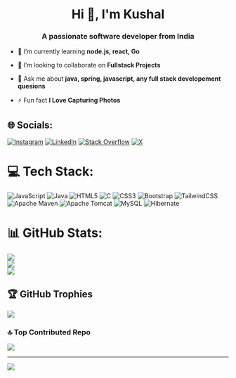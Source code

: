 <h1 align="center">Hi 👋, I'm Kushal</h1>
<h3 align="center">A passionate software developer from India</h3>

- 🌱 I’m currently learning **node.js, react, Go**

- 👯 I’m looking to collaborate on **Fullstack Projects**

- 💬 Ask me about **java, spring, javascript, any full stack developement quesions**

- ⚡ Fun fact **I Love Capturing Photos**


## 🌐 Socials:
[![Instagram](https://img.shields.io/badge/Instagram-%23E4405F.svg?logo=Instagram&logoColor=white)](https://instagram.com/kush_jadhav_) [![LinkedIn](https://img.shields.io/badge/LinkedIn-%230077B5.svg?logo=linkedin&logoColor=white)](https://linkedin.com/in/kuslhhh) [![Stack Overflow](https://img.shields.io/badge/-Stackoverflow-FE7A16?logo=stack-overflow&logoColor=white)](https://stackoverflow.com/users/user:25535791) [![X](https://img.shields.io/badge/X-black.svg?logo=X&logoColor=white)](https://x.com/kuslhhh) 

# 💻 Tech Stack:
![JavaScript](https://img.shields.io/badge/javascript-%23323330.svg?style=flat&logo=javascript&logoColor=%23F7DF1E) ![Java](https://img.shields.io/badge/java-%23ED8B00.svg?style=flat&logo=openjdk&logoColor=white) ![HTML5](https://img.shields.io/badge/html5-%23E34F26.svg?style=flat&logo=html5&logoColor=white) ![C](https://img.shields.io/badge/c-%2300599C.svg?style=flat&logo=c&logoColor=white) ![CSS3](https://img.shields.io/badge/css3-%231572B6.svg?style=flat&logo=css3&logoColor=white) ![Bootstrap](https://img.shields.io/badge/bootstrap-%238511FA.svg?style=flat&logo=bootstrap&logoColor=white) ![TailwindCSS](https://img.shields.io/badge/tailwindcss-%2338B2AC.svg?style=flat&logo=tailwind-css&logoColor=white) ![Apache Maven](https://img.shields.io/badge/Apache%20Maven-C71A36?style=flat&logo=Apache%20Maven&logoColor=white) ![Apache Tomcat](https://img.shields.io/badge/apache%20tomcat-%23F8DC75.svg?style=flat&logo=apache-tomcat&logoColor=black) ![MySQL](https://img.shields.io/badge/mysql-4479A1.svg?style=flat&logo=mysql&logoColor=white) ![Hibernate](https://img.shields.io/badge/Hibernate-59666C?style=flat&logo=Hibernate&logoColor=white)
# 📊 GitHub Stats:
![](https://github-readme-stats.vercel.app/api?username=kuslhhh&theme=dark&hide_border=false&include_all_commits=false&count_private=false)<br/>
![](https://github-readme-streak-stats.herokuapp.com/?user=kuslhhh&theme=dark&hide_border=false)<br/>
![](https://github-readme-stats.vercel.app/api/top-langs/?username=kuslhhh&theme=dark&hide_border=false&include_all_commits=false&count_private=false&layout=compact)

## 🏆 GitHub Trophies
![](https://github-profile-trophy.vercel.app/?username=kuslhhh&theme=radical&no-frame=false&no-bg=true&margin-w=4)

### 🔝 Top Contributed Repo
![](https://github-contributor-stats.vercel.app/api?username=kuslhhh&limit=5&theme=dark&combine_all_yearly_contributions=true)

---
[![](https://visitcount.itsvg.in/api?id=kuslhhh&icon=0&color=0)](https://visitcount.itsvg.in)

<!-- Proudly created with GPRM ( https://gprm.itsvg.in ) -->
